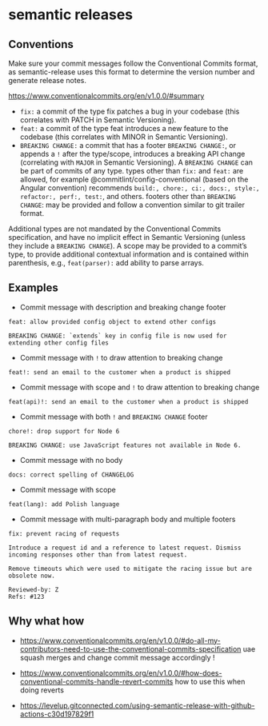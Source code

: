 # semantic releases


## Conventions

Make sure your commit messages follow the Conventional Commits format, as semantic-release uses this format to determine the version number and generate release notes.

https://www.conventionalcommits.org/en/v1.0.0/#summary

- `fix:` a commit of the type fix patches a bug in your codebase (this correlates with PATCH in Semantic Versioning).
- `feat:` a commit of the type feat introduces a new feature to the codebase (this correlates with MINOR in Semantic Versioning).
- `BREAKING CHANGE:` a commit that has a footer `BREAKING CHANGE:`, or appends a `!` after the type/scope, introduces a breaking API change (correlating with `MAJOR` in Semantic Versioning). A `BREAKING CHANGE` can be part of commits of any type.
types other than `fix:` and `feat:` are allowed, for example @commitlint/config-conventional (based on the Angular convention) recommends `build:, chore:, ci:, docs:, style:, refactor:, perf:, test:`, and others.
footers other than `BREAKING CHANGE`: <description> may be provided and follow a convention similar to git trailer format.

Additional types are not mandated by the Conventional Commits specification, and have no implicit effect in Semantic Versioning (unless they include a `BREAKING CHANGE`). A scope may be provided to a commit’s type, to provide additional contextual information and is contained within parenthesis, e.g., `feat(parser):` add ability to parse arrays.

## Examples

- Commit message with description and breaking change footer 
```
feat: allow provided config object to extend other configs

BREAKING CHANGE: `extends` key in config file is now used for extending other config files
```

- Commit message with `!` to draw attention to breaking change
```
feat!: send an email to the customer when a product is shipped
```

- Commit message with scope and `!` to draw attention to breaking change
```
feat(api)!: send an email to the customer when a product is shipped
```

- Commit message with both `!` and `BREAKING CHANGE` footer
```
chore!: drop support for Node 6

BREAKING CHANGE: use JavaScript features not available in Node 6.
```

- Commit message with no body
```
docs: correct spelling of CHANGELOG
```

- Commit message with scope
```
feat(lang): add Polish language
```

- Commit message with multi-paragraph body and multiple footers
```
fix: prevent racing of requests

Introduce a request id and a reference to latest request. Dismiss
incoming responses other than from latest request.

Remove timeouts which were used to mitigate the racing issue but are
obsolete now.

Reviewed-by: Z
Refs: #123
```


## Why what how

- https://www.conventionalcommits.org/en/v1.0.0/#do-all-my-contributors-need-to-use-the-conventional-commits-specification
uae squash merges and change commit message accordingly !
- https://www.conventionalcommits.org/en/v1.0.0/#how-does-conventional-commits-handle-revert-commits
how to use this when doing reverts

- https://levelup.gitconnected.com/using-semantic-release-with-github-actions-c30d197829f1
